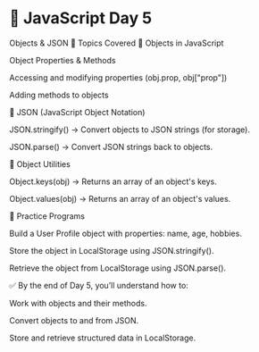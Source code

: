 # 🚀 JavaScript Day 5



Objects & JSON
📌 Topics Covered
🔹 Objects in JavaScript

Object Properties & Methods

Accessing and modifying properties (obj.prop, obj["prop"])

Adding methods to objects

🔹 JSON (JavaScript Object Notation)

JSON.stringify() → Convert objects to JSON strings (for storage).

JSON.parse() → Convert JSON strings back to objects.

🔹 Object Utilities

Object.keys(obj) → Returns an array of an object's keys.

Object.values(obj) → Returns an array of an object's values.

📝 Practice Programs

Build a User Profile object with properties: name, age, hobbies.

Store the object in LocalStorage using JSON.stringify().

Retrieve the object from LocalStorage using JSON.parse().

✅ By the end of Day 5, you’ll understand how to:

Work with objects and their methods.

Convert objects to and from JSON.

Store and retrieve structured data in LocalStorage.
